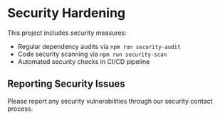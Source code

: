 # Security Hardening

This project includes security measures:

- Regular dependency audits via `npm run security-audit`
- Code security scanning via `npm run security-scan`
- Automated security checks in CI/CD pipeline

## Reporting Security Issues

Please report any security vulnerabilities through our security contact process.